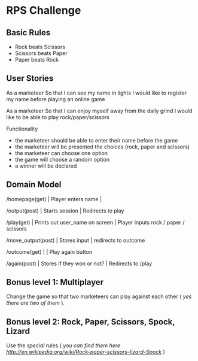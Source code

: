 # RPS Challenge

## Basic Rules

- Rock beats Scissors
- Scissors beats Paper
- Paper beats Rock

## User Stories ##

As a marketeer
So that I can see my name in lights
I would like to register my name before playing an online game

As a marketeer
So that I can enjoy myself away from the daily grind
I would like to be able to play rock/paper/scissors

Functionality

- the marketeer should be able to enter their name before the game
- the marketeer will be presented the choices (rock, paper and scissors)
- the marketeer can choose one option
- the game will choose a random option
- a winner will be declared

## Domain Model ##


/homepage(get) 
                   | Player enters name 
                   | 

/output(post)      | Starts session
                   | Redirects to play 

/play(get)         | Prints out user_name on screen
                   | Player inputs rock / paper / scissors 

/move_output(post) | Stores input
                   | redirects to outcome

/outcome(get)      | 
                   | Play again button 

/again(post)       | Stores if they won or not? 
                   | Redirects to /play





















## Bonus level 1: Multiplayer

Change the game so that two marketeers can play against each other ( _yes there are two of them_ ).

## Bonus level 2: Rock, Paper, Scissors, Spock, Lizard

Use the _special_ rules ( _you can find them here http://en.wikipedia.org/wiki/Rock-paper-scissors-lizard-Spock_ )


